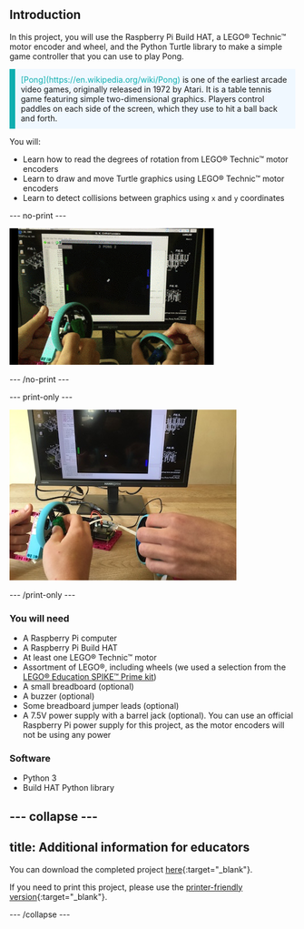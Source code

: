 ## Introduction

In this project, you will use the Raspberry Pi Build HAT, a LEGO® Technic™ motor encoder and wheel, and the Python Turtle library to make a simple game controller that you can use to play Pong.

<p style="border-left: solid; border-width:10px; border-color: #0faeb0; background-color: aliceblue; padding: 10px;">
<span style="color: #0faeb0">[Pong](https://en.wikipedia.org/wiki/Pong)</span> is one of the earliest arcade video games, originally released in 1972 by Atari. It is a table tennis game featuring simple two-dimensional graphics. Players control paddles on each side of the screen, which they use to hit a ball back and forth.
</p>

You will:
- Learn how to read the degrees of rotation from LEGO® Technic™ motor encoders
- Learn to draw and move Turtle graphics using LEGO® Technic™ motor encoders
- Learn to detect collisions between graphics using `x` and `y` coordinates

--- no-print ---

![A movie showing a pong game being controlled by two LEGO® Technic™ motors with large blue wheels.](images/pong_gif.gif)

--- /no-print ---

--- print-only ---

![Complete project.](images/finished.JPG)

--- /print-only ---

### You will need

+ A Raspberry Pi computer
+ A Raspberry Pi Build HAT
+ At least one LEGO® Technic™ motor
+ Assortment of LEGO®, including wheels (we used a selection from the [LEGO® Education SPIKE™ Prime kit](https://education.lego.com/en-gb/product/spike-prime))
+ A small breadboard (optional)
+ A buzzer (optional)
+ Some breadboard jumper leads (optional)
+ A 7.5V power supply with a barrel jack (optional). You can use an official Raspberry Pi power supply for this project, as the motor encoders will not be using any power

### Software

+ Python 3
+ Build HAT Python library

--- collapse ---
---
title: Additional information for educators
---

You can download the completed project [here](https://rpf.io/p/en/lego-game-controller-get){:target="_blank"}.

If you need to print this project, please use the [printer-friendly version](https://projects.raspberrypi.org/en/projects/lego-game-controller/print){:target="_blank"}.

--- /collapse ---
